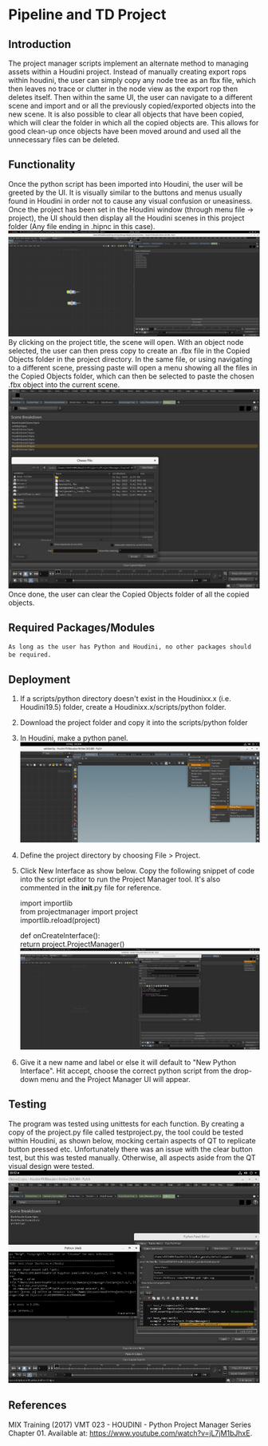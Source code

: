 # Pipeline and TD Project 

## Introduction

The project manager scripts implement an alternate method to managing assets within a Houdini project. Instead of manually creating export rops within houdini, the user can simply copy any node tree as an fbx file, which then leaves no trace or clutter in the node view as the export rop then deletes itself. Then within the same UI, the user can navigate to a different scene and import and or all the previously copied/exported objects into the new scene. It is also possible to clear all objects that have been copied, which will clear the folder in which all the copied objects are. This allows for good clean-up once objects have been moved around and used all the unnecessary files can be deleted.  

## Functionality
Once the python script has been imported into Houdini, the user will be greeted by the UI. It is visually similar to the buttons and menus usually found in Houdini in order not to cause any visual confusion or uneasiness. Once the project has been set in the Houdini window (through menu file -> project), the UI should then display all the Houdini scenes in this project folder (Any file ending in .hipnc in this case).
    ![](./UI.png)
By clicking on the project title, the scene will open. With an object node selected, the user can then press copy to create an .fbx file in the Copied Objects folder in the project directory. In the same file, or using navigating to a different scene, pressing paste will open a menu showing all the files in the Copied Objects folder, which can then be selected to paste the chosen .fbx object into the current scene. 
    ![](./Paste.png)
Once done, the user can clear the Copied Objects folder of all the copied objects.  

## Required Packages/Modules
    As long as the user has Python and Houdini, no other packages should be required.

## Deployment
1. If a scripts/python directory doesn't exist in the Houdinixx.x (i.e. Houdini19.5) folder, create a Houdinixx.x/scripts/python folder.
2. Download the project folder and copy it into the scripts/python folder 
3. In Houdini, make a python panel.
![](./Python%20Panel.jpg)
4. Define the project directory by choosing File > Project.
5. Click New Interface as show below. Copy the following snippet of code into the script editor to run the Project Manager tool. It's also commented in the __init__.py file for reference. 
    
    import importlib <br />
    from projectmanager import project <br />
    importlib.reload(project) <br />


    def onCreateInterface(): <br />
        return project.ProjectManager()
    ![](./New%20Interface.png)

6. Give it a new name and label or else it will default to "New Python Interface". Hit accept, choose the correct python script from the drop-down menu and the Project Manager UI will appear. 

## Testing
The program was tested using unittests for each function. By creating a copy of the project.py file called testproject.py, the tool could be tested within Houdini, as shown below, mocking certain aspects of QT to replicate button pressed etc. Unfortunately there was an issue with the clear button test, but this was tested manually. Otherwise, all aspects aside from the QT visual design were tested. 
    ![](./Testing.jpg)

## References
MIX Training (2017) VMT 023 - HOUDINI - Python Project Manager Series Chapter 01. Available at: https://www.youtube.com/watch?v=jL7jM1bJhxE.
